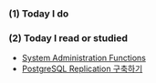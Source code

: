 ### (1) Today I do

### (2) Today I read or studied

- [System Administration Functions](https://www.postgresql.org/docs/9.0/static/functions-admin.html)
- [PostgreSQL Replication 구축하기](https://blog.qodot.me/post/postgresql-replication-%EA%B5%AC%EC%B6%95%ED%95%98%EA%B8%B0/)

